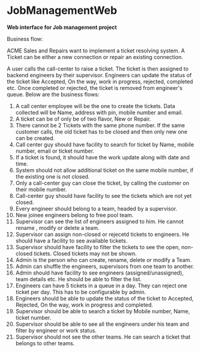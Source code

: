 # JobManagementWeb

**Web interface for Job management project**

Business flow:

ACME Sales and Repairs want to implement a ticket resolving system. A Ticket can be either a new connection or repair an existing connection.

A user calls the call-center to raise a ticket. The ticket is then assigned to backend engineers by their supervisor.
Engineers can update the status of the ticket like Accepted, On the way, work in progress, rejected, completed etc.
Once completed or rejected, the ticket is removed from engineer's queue.
Below are the business flows:

1.  A call center employee will be the one to create the tickets. Data collected will be Name, address with pin, mobile number and email.
2.  A ticket can be of only be of two flavor, New or Repair.
3.  There cannot be 2 Tickets with the same phone number. If the same customer calls, the old ticket has to be closed and then only new one can be created.
4.  Call center guy should have facility to search for ticket by Name, mobile number, email or ticket number.
5.  If a ticket is found, it should have the work update along with date and time.
6.  System should not allow additional ticket on the same mobile number, if the existing one is not closed.
7.  Only a call-center guy can close the ticket, by calling the customer on their mobile number.
8.  Call-center guy should have facility to see the tickets which are not yet closed.
9.  Every engineer should belong to a team, headed by a supervisor.
10. New joinee engineers belong to free pool team.
11. Supervisor can see the list of engineers assigned to him. He cannot rename , modify or delete a team.
12. Supervisor can assign non-closed or rejecetd tickets to engineers. He should have a facility to see available tickets.
13. Supervisor should have facility to filter the tickets to see the open, non-closed tickets. Closed tickets may not be shown.
14. Admin is the person who can create, rename, delete or modify a Team.
15. Admin can shuffle the engineers, supervisors from one team to another.
16. Admin should have facility to see engineers (assigned/unassigned), team details etc. He should be able to filter the list.
17. Engineers can have 5 tickets in a queue in a day. They can reject one ticket per day. This has to be configurable by admin.
18. Engineers should be able to update the status of the ticket to Accepted, Rejected, On the way, work in progress and completed.
19. Supervisor should be able to search a ticket by Mobile number, Name, ticket number.
20. Supervisor should be able to see all the engineers under his team and filter by engineer or work status.
21. Supervisor should not see the other teams. He can search a ticket that belongs to other teams.
